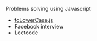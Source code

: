 Problems solving using Javascript

* [toLowerCase.js](toLowerCase.js)
* Facebook interview
* Leetcode


